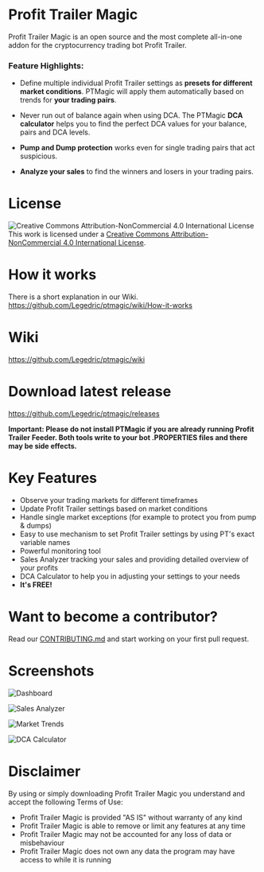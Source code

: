 # Profit Trailer Magic
Profit Trailer Magic is an open source and the most complete all-in-one addon for the cryptocurrency trading bot Profit Trailer.

### Feature Highlights:
- Define multiple individual Profit Trailer settings as **presets for different market conditions**. PTMagic will apply them automatically based on trends for **your trading pairs**.  

- Never run out of balance again when using DCA. The PTMagic **DCA calculator** helps you to find the perfect DCA values for your balance, pairs and DCA levels.  

- **Pump and Dump protection** works even for single trading pairs that act suspicious.  

- **Analyze your sales** to find the winners and losers in your trading pairs.

# License
![Creative Commons Attribution-NonCommercial 4.0 International License](https://i.creativecommons.org/l/by-nc/4.0/88x31.png)  
This work is licensed under a [Creative Commons Attribution-NonCommercial 4.0 International License](http://creativecommons.org/licenses/by-nc/4.0/).

# How it works
There is a short explanation in our Wiki.  
https://github.com/Legedric/ptmagic/wiki/How-it-works

# Wiki
https://github.com/Legedric/ptmagic/wiki

# Download latest release
https://github.com/Legedric/ptmagic/releases

**Important: Please do not install PTMagic if you are already running Profit Trailer Feeder. Both tools write to your bot .PROPERTIES files and there may be side effects.**

# Key Features
- Observe your trading markets for different timeframes
- Update Profit Trailer settings based on market conditions
- Handle single market exceptions (for example to protect you from pump & dumps)
- Easy to use mechanism to set Profit Trailer settings by using PT's exact variable names
- Powerful monitoring tool
- Sales Analyzer tracking your sales and providing detailed overview of your profits
- DCA Calculator to help you in adjusting your settings to your needs
- **It's FREE!**

# Want to become a contributor?
Read our [CONTRIBUTING.md](https://github.com/Legedric/ptmagic/blob/master/CONTRIBUTING.md) and start working on your first pull request.

# Screenshots
![Dashboard](http://www.profit-trailer-magic.com/assets/img-temp/mockups/dashboard.png)

![Sales Analyzer](http://www.profit-trailer-magic.com/assets/img-temp/mockups/salesanalyzer.png)

![Market Trends](http://www.profit-trailer-magic.com/assets/img-temp/mockups/markettrends.png)

![DCA Calculator](http://www.profit-trailer-magic.com/assets/img-temp/mockups/dcacalculator.png)

# Disclaimer
By using or simply downloading Profit Trailer Magic you understand and accept the following Terms of Use:  

- Profit Trailer Magic is provided "AS IS" without warranty of any kind
- Profit Trailer Magic is able to remove or limit any features at any time
- Profit Trailer Magic may not be accounted for any loss of data or misbehaviour
- Profit Trailer Magic does not own any data the program may have access to while it is running
